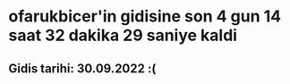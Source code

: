 # ofarukbicer'in gidisine son 4 gun 14 saat 32 dakika 29 saniye kaldi

## Gidis tarihi: 30.09.2022 :(
